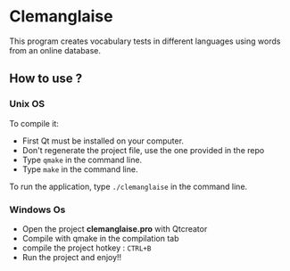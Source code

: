 # Clemanglaise

This program creates vocabulary tests in different languages using words from an online database.

## How to use ?

### Unix OS
To compile it:

  * First Qt must be installed on your computer.
  * Don't regenerate the project file, use the one provided in the repo
  * Type `qmake` in the command line.
  * Type `make` in the command line.

To run the application, type `./clemanglaise` in the command line.

### Windows Os
* Open the project **clemanglaise.pro** with Qtcreator
* Compile with qmake in the compilation tab
* compile the project hotkey : `CTRL+B`
* Run the project and enjoy!!
